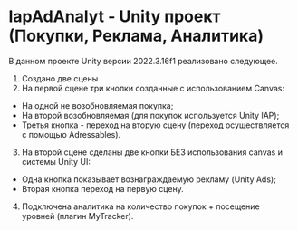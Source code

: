 # IapAdAnalyt - Unity проект (Покупки, Реклама, Аналитика)

В данном проекте Unity версии 2022.3.16f1 реализовано следующее.

1. Создано две сцены
2. На первой сцене три кнопки созданные с использованием Canvas:
- На одной не возобновляемая покупка;
- На второй возобновляемая (для покупок используется Unity IAP);
- Третья кнопка - переход на вторую сцену (переход осуществляется с помощью Adressables).
3. На второй сцене сделаны две кнопки БЕЗ использования canvas и системы Unity UI:
- Одна кнопка показывает вознаграждаемую рекламу (Unity Ads);
- Вторая кнопка переход на первую сцену.
4. Подключена аналитика на количество покупок + посещение уровней (плагин MyTracker).


 
